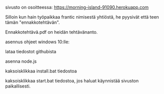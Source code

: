 ﻿sivusto on osoitteessa: https://morning-island-91090.herokuapp.com

Silloin kun hain työpaikkaa frantic nimisestä yhtiöstä, he pyysivät että teen tämän "ennakkotehtävän".

Ennakkotehtävä.pdf on heidän tehtävänanto.


asennus ohjeet windows 10:lle:
  
  lataa tiedostot githubista

  asenna node.js

  kaksoisklikkaa install.bat tiedostoa

  kaksoisklikkaa start.bat tiedostoa, jos haluat käynnistää sivuston paikallisesti.
